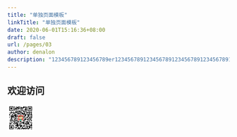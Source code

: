 ```yaml
---
title: "单独页面模板"
linkTitle: "单独页面模板"
date: 2020-06-01T15:16:36+08:00
draft: false
url: /pages/03
author: denalon
description: "123456789123456789er123456789123456789123456789123456789123456"
---
```




<div>
<h2>欢迎访问</h2>
<img src="/image/wechat.jpg" width="60" class="zoomify" alt="weixin" />
</div>
